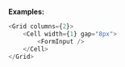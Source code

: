 <b>Examples:</b>

```js
<Grid columns={2}>
    <Cell width={1} gap="8px">
        <FormInput />
    </Cell>
</Grid>
```